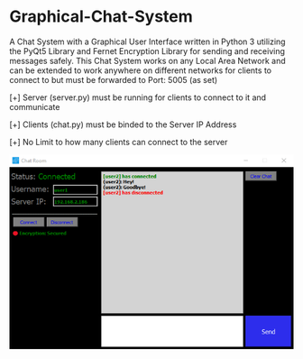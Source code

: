 # Graphical-Chat-System
A Chat System with a Graphical User Interface written in Python 3 utilizing the PyQt5 Library and Fernet Encryption Library for sending and receiving messages safely.
This Chat System works on any Local Area Network and can be extended to work anywhere on different networks for clients to connect to but must be forwarded to Port: 5005 (as set)

[+] Server (server.py) must be running for clients to connect to it and communicate

[+] Clients (chat.py) must be binded to the Server IP Address

[+] No Limit to how many clients can connect to the server

![](images/interface.png)
